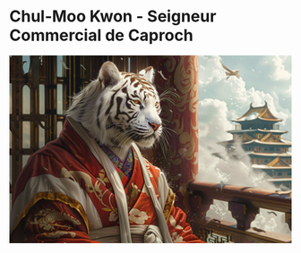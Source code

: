 # Chul-Moo Kwon - Seigneur Commercial de Caproch
![Chul-Moo Kwon](../../../_images/chul_moo_kwon.png)